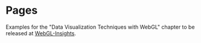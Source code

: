 Pages
====

Examples for the "Data Visualization Techniques with WebGL" chapter to be released at [WebGL-Insights](http://webglinsights.blogspot.com/).

